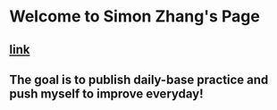 # Welcome to Simon Zhang's Page

## [link](https://simonzhang0428.github.io/)

## The goal is to publish daily-base practice and push myself to improve everyday!
